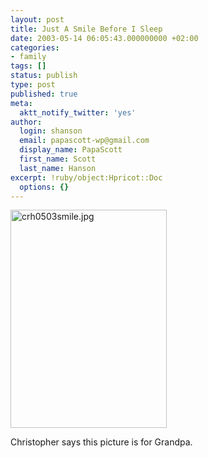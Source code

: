 ```yaml
---
layout: post
title: Just A Smile Before I Sleep
date: 2003-05-14 06:05:43.000000000 +02:00
categories:
- family
tags: []
status: publish
type: post
published: true
meta:
  aktt_notify_twitter: 'yes'
author:
  login: shanson
  email: papascott-wp@gmail.com
  display_name: PapaScott
  first_name: Scott
  last_name: Hanson
excerpt: !ruby/object:Hpricot::Doc
  options: {}
---
```

<p><img alt="crh0503smile.jpg" src="https://www.papascott.de/wordpress/wp-content/uploads/2003/05/crh0503smile.jpg" width="250" height="349" border="0" /></p>
<p>Christopher says this picture is for Grandpa.</p>
